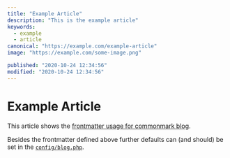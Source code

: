 ```yaml
---
title: "Example Article"
description: "This is the example article"
keywords:
  - example
  - article
canonical: "https://example.com/example-article"
image: "https://example.com/some-image.png"

published: "2020-10-24 12:34:56"
modified: "2020-10-24 12:34:56"
---
```


# Example Article

This article shows the [frontmatter usage for commonmark blog](https://github.com/spekulatius/laravel-commonmark-blog).

Besides the frontmatter defined above further defaults can (and should) be set in the [`config/blog.php`](https://github.com/spekulatius/laravel-commonmark-blog/blob/main/config/blog.php).

